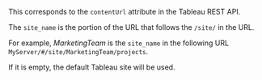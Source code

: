 This corresponds to the `contentUrl` attribute in the Tableau REST API. 

The `site_name` is the portion of the URL that follows the `/site/` in the URL. 

For example, _MarketingTeam_ is the `site_name` in the following URL `MyServer/#/site/MarketingTeam/projects`. 

If it is empty, the default Tableau site will be used.